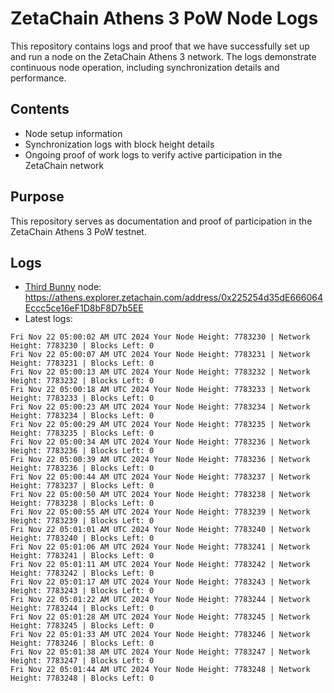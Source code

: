 # ZetaChain Athens 3 PoW Node Logs
This repository contains logs and proof that we have successfully set up and run a node on the ZetaChain Athens 3 network. The logs demonstrate continuous node operation, including synchronization details and performance.

## Contents
- Node setup information
- Synchronization logs with block height details
- Ongoing proof of work logs to verify active participation in the ZetaChain network

## Purpose
This repository serves as documentation and proof of participation in the ZetaChain Athens 3 PoW testnet.

## Logs

- [Third Bunny](https://thirdbunny.xyz/) node: https://athens.explorer.zetachain.com/address/0x225254d35dE666064Eccc5ce16eF1D8bF8D7b5EE
- Latest logs:
```
Fri Nov 22 05:00:02 AM UTC 2024 Your Node Height: 7783230 | Network Height: 7783230 | Blocks Left: 0
Fri Nov 22 05:00:07 AM UTC 2024 Your Node Height: 7783231 | Network Height: 7783231 | Blocks Left: 0
Fri Nov 22 05:00:13 AM UTC 2024 Your Node Height: 7783232 | Network Height: 7783232 | Blocks Left: 0
Fri Nov 22 05:00:18 AM UTC 2024 Your Node Height: 7783233 | Network Height: 7783233 | Blocks Left: 0
Fri Nov 22 05:00:23 AM UTC 2024 Your Node Height: 7783234 | Network Height: 7783234 | Blocks Left: 0
Fri Nov 22 05:00:29 AM UTC 2024 Your Node Height: 7783235 | Network Height: 7783235 | Blocks Left: 0
Fri Nov 22 05:00:34 AM UTC 2024 Your Node Height: 7783236 | Network Height: 7783236 | Blocks Left: 0
Fri Nov 22 05:00:39 AM UTC 2024 Your Node Height: 7783236 | Network Height: 7783236 | Blocks Left: 0
Fri Nov 22 05:00:44 AM UTC 2024 Your Node Height: 7783237 | Network Height: 7783237 | Blocks Left: 0
Fri Nov 22 05:00:50 AM UTC 2024 Your Node Height: 7783238 | Network Height: 7783238 | Blocks Left: 0
Fri Nov 22 05:00:55 AM UTC 2024 Your Node Height: 7783239 | Network Height: 7783239 | Blocks Left: 0
Fri Nov 22 05:01:01 AM UTC 2024 Your Node Height: 7783240 | Network Height: 7783240 | Blocks Left: 0
Fri Nov 22 05:01:06 AM UTC 2024 Your Node Height: 7783241 | Network Height: 7783241 | Blocks Left: 0
Fri Nov 22 05:01:11 AM UTC 2024 Your Node Height: 7783242 | Network Height: 7783242 | Blocks Left: 0
Fri Nov 22 05:01:17 AM UTC 2024 Your Node Height: 7783243 | Network Height: 7783243 | Blocks Left: 0
Fri Nov 22 05:01:22 AM UTC 2024 Your Node Height: 7783244 | Network Height: 7783244 | Blocks Left: 0
Fri Nov 22 05:01:28 AM UTC 2024 Your Node Height: 7783245 | Network Height: 7783245 | Blocks Left: 0
Fri Nov 22 05:01:33 AM UTC 2024 Your Node Height: 7783246 | Network Height: 7783246 | Blocks Left: 0
Fri Nov 22 05:01:38 AM UTC 2024 Your Node Height: 7783247 | Network Height: 7783247 | Blocks Left: 0
Fri Nov 22 05:01:44 AM UTC 2024 Your Node Height: 7783248 | Network Height: 7783248 | Blocks Left: 0
```
